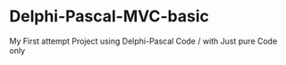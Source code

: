# Delphi-Pascal-MVC-basic
My First attempt Project using Delphi-Pascal Code / with Just pure Code only
